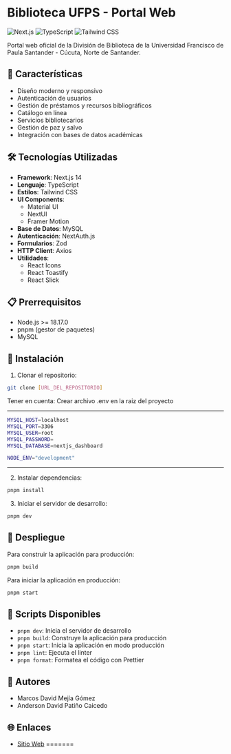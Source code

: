 # Biblioteca UFPS - Portal Web

![Next.js](https://img.shields.io/badge/Next.js-14.0.2-black?style=for-the-badge&logo=next.js&logoColor=white)
![TypeScript](https://img.shields.io/badge/TypeScript-5.2.2-blue?style=for-the-badge&logo=typescript&logoColor=white)
![Tailwind CSS](https://img.shields.io/badge/Tailwind_CSS-3.3.3-38B2AC?style=for-the-badge&logo=tailwind-css&logoColor=white)

Portal web oficial de la División de Biblioteca de la Universidad Francisco de Paula Santander - Cúcuta, Norte de Santander.

## 🚀 Características

- Diseño moderno y responsivo
- Autenticación de usuarios
- Gestión de préstamos y recursos bibliográficos
- Catálogo en línea
- Servicios bibliotecarios
- Gestión de paz y salvo
- Integración con bases de datos académicas

## 🛠️ Tecnologías Utilizadas

- **Framework**: Next.js 14
- **Lenguaje**: TypeScript
- **Estilos**: Tailwind CSS
- **UI Components**: 
  - Material UI
  - NextUI
  - Framer Motion
- **Base de Datos**: MySQL
- **Autenticación**: NextAuth.js
- **Formularios**: Zod
- **HTTP Client**: Axios
- **Utilidades**:
  - React Icons
  - React Toastify
  - React Slick

## 📋 Prerrequisitos

- Node.js >= 18.17.0
- pnpm (gestor de paquetes)
- MySQL

## 🔧 Instalación

1. Clonar el repositorio:
```bash
git clone [URL_DEL_REPOSITORIO]
```
Tener en cuenta: Crear archivo .env en la raiz del proyecto 
_______________________________
```bash 
MYSQL_HOST=localhost
MYSQL_PORT=3306
MYSQL_USER=root
MYSQL_PASSWORD=
MYSQL_DATABASE=nextjs_dashboard

NODE_ENV="development"
```
_______________________________

2. Instalar dependencias:
```bash
pnpm install
```

3. Iniciar el servidor de desarrollo:
```bash
pnpm dev
```

## 🚀 Despliegue

Para construir la aplicación para producción:

```bash
pnpm build
```

Para iniciar la aplicación en producción:

```bash
pnpm start
```

## 📝 Scripts Disponibles

- `pnpm dev`: Inicia el servidor de desarrollo
- `pnpm build`: Construye la aplicación para producción
- `pnpm start`: Inicia la aplicación en modo producción
- `pnpm lint`: Ejecuta el linter
- `pnpm format`: Formatea el código con Prettier

## 👥 Autores

- Marcos David Mejía Gómez
- Anderson David Patiño Caicedo


## 🌐 Enlaces

- [Sitio Web](https://biblioteca.ufps.edu.co)
=======
